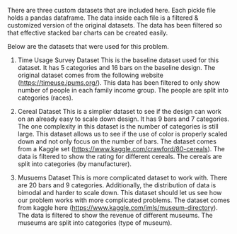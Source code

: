 There are three custom datasets that are included here. Each pickle file holds a pandas dataframe. The data inside each file is a filtered & customized version of the original datasets. The data has been filtered so that effective stacked bar charts can be created easily.

Below are the datasets that were used for this problem. 

1. Time Usage Survey Dataset
This is the baseline dataset used for this dataset. It has 5 categories and 16 bars on the baseline design. The original dataset comes from the following website (https://timeuse.ipums.org/). This data has been filtered to only show number of people in each family income group. The people are split into categories (races).

2. Cereal Dataset
This is a simplier dataset to see if the design can work on an already easy to scale down design. It has 9 bars and 7 categories. The one complexity in this dataset is the number of categories is still large. This dataset allows us to see if the use of color is properly scaled down and not only focus on the number of bars. The dataset comes from a Kaggle set (https://www.kaggle.com/crawford/80-cereals). The data is filtered to show the rating for different cereals. The cereals are split into categories (by manufacturer). 

3. Musuems Dataset
This is more complicated dataset to work with. There are 20 bars and 9 categories. Additionally, the distribution of data is bimodal and harder to scale down. This dataset should let us see how our problem works with more complicated problems. The dataset comes from kaggle here (https://www.kaggle.com/imls/museum-directory). The data is filtered to show the revenue of different museums. The museums are split into categories (type of museum). 
